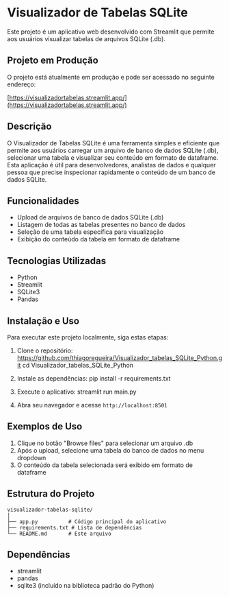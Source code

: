 # Visualizador de Tabelas SQLite

Este projeto é um aplicativo web desenvolvido com Streamlit que permite aos usuários visualizar tabelas de arquivos SQLite (.db).

## Projeto em Produção

O projeto está atualmente em produção e pode ser acessado no seguinte endereço:

[https://visualizadortabelas.streamlit.app/](https://visualizadortabelas.streamlit.app/)

## Descrição

O Visualizador de Tabelas SQLite é uma ferramenta simples e eficiente que permite aos usuários carregar um arquivo de banco de dados SQLite (.db), selecionar uma tabela e visualizar seu conteúdo em formato de dataframe. Esta aplicação é útil para desenvolvedores, analistas de dados e qualquer pessoa que precise inspecionar rapidamente o conteúdo de um banco de dados SQLite.

## Funcionalidades

- Upload de arquivos de banco de dados SQLite (.db)
- Listagem de todas as tabelas presentes no banco de dados
- Seleção de uma tabela específica para visualização
- Exibição do conteúdo da tabela em formato de dataframe

## Tecnologias Utilizadas

- Python
- Streamlit
- SQLite3
- Pandas

## Instalação e Uso

Para executar este projeto localmente, siga estas etapas:

1. Clone o repositório:
  https://github.com/thiagoregueira/Visualizador_tabelas_SQLite_Python.git
  cd Visualizador_tabelas_SQLite_Python

2. Instale as dependências:
  pip install -r requirements.txt

3. Execute o aplicativo:
  streamlit run main.py

4. Abra seu navegador e acesse `http://localhost:8501`

## Exemplos de Uso

1. Clique no botão "Browse files" para selecionar um arquivo .db
2. Após o upload, selecione uma tabela do banco de dados no menu dropdown
3. O conteúdo da tabela selecionada será exibido em formato de dataframe

## Estrutura do Projeto
```
visualizador-tabelas-sqlite/
│
├── app.py          # Código principal do aplicativo
├── requirements.txt # Lista de dependências
└── README.md       # Este arquivo
```


## Dependências

- streamlit
- pandas
- sqlite3 (incluído na biblioteca padrão do Python)


